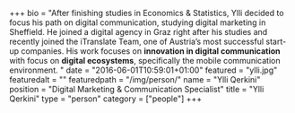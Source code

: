 +++
bio = "After finishing studies in Economics & Statistics, Ylli decided to focus his path on digital communication, studying digital marketing in Sheffield. He joined a digital agency in Graz right after his studies and recently joined the iTranslate Team, one of Austria’s most successful start-up companies. His work focuses on **innovation in digital communication** with focus on **digital ecosystems**, specifically the mobile communication environment. "
date = "2016-06-01T10:59:01+01:00"
featured = "ylli.jpg"
featuredalt = ""
featuredpath = "/img/person/"
name = "Ylli Qerkini"
position = "Digital Marketing & Communication Specialist"
title = "Ylli Qerkini"
type = "person"
category = ["people"]
+++
